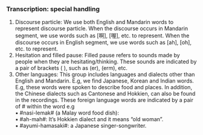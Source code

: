 ### Transcription: special handling

1. Discourse particle: We use both English and Mandarin words to represent discourse particle. When the discourse occurs in Mandarin segment, we use words such as [啊], [喔], etc. to represent. When the discourse occurs in English segment, we use words such as [ah], [oh], etc. to represent.
2. Hesitation and filled pause: Filled pause refers to sounds made by people when they are hesitating/thinking. These sounds are indicated by a pair of brackets ( ), such as (er), (erm), etc.
3. Other languages: This group includes languages and dialects other than English and Mandarin. E.g, we find Japanese, Korean and Indian words. E.g, these words were spoken to describe food and places. In addition, the Chinese dialects such as Cantonese and Hokkien, can also be found in the recordings. These foreign language words are indicated by a pair of # within the word
e.g  
▪ #nasi-lemak# (a Malay word food dish):  
▪	#ah-mah#: It’s Hokkien dialect and it means “old woman”.   
▪	#ayumi-hamasaki#: a Japanese singer-songwriter.   
